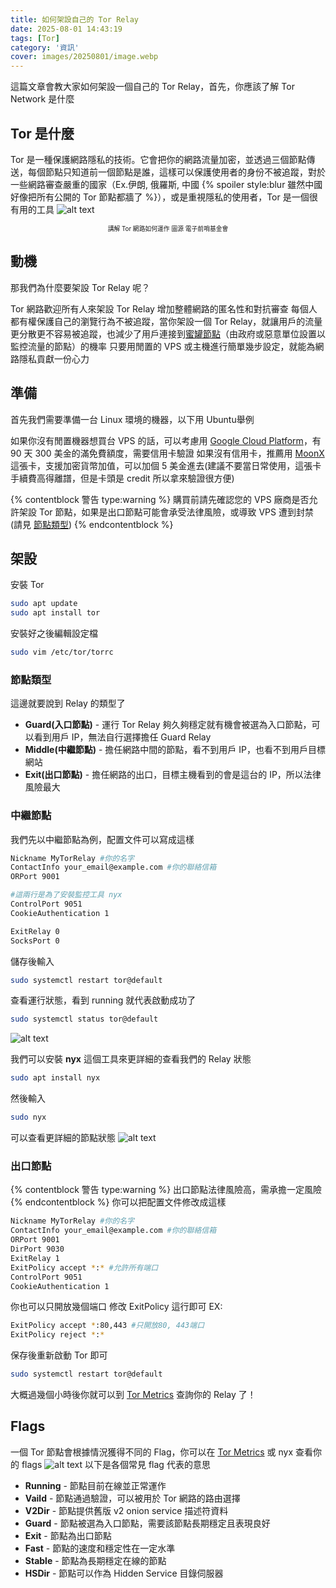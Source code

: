 ```yaml
---
title: 如何架設自己的 Tor Relay
date: 2025-08-01 14:43:19
tags: [Tor]
category: '資訊'
cover: images/20250801/image.webp
---
```

這篇文章會教大家如何架設一個自己的 Tor Relay，首先，你應該了解 Tor Network 是什麼

## Tor 是什麼
Tor 是一種保護網路隱私的技術。它會把你的網路流量加密，並透過三個節點傳送，每個節點只知道前一個節點是誰，這樣可以保護使用者的身份不被追蹤，對於一些網路審查嚴重的國家（Ex.伊朗, 俄羅斯, 中國 {% spoiler style:blur 雖然中國好像把所有公開的 Tor 節點都牆了 %}），或是重視隱私的使用者，Tor 是一個很有用的工具
![alt text](images/20250801/Tor-onion-network-zh.webp)
<div style="text-align: center; font-size: 0.7em;">講解 Tor 網路如何運作 圖源 電子前哨基金會</div>

## 動機
那我們為什麼要架設 Tor Relay 呢？

Tor 網路歡迎所有人來架設 Tor Relay 增加整體網路的匿名性和對抗審查
每個人都有權保護自己的瀏覽行為不被追蹤，當你架設一個 Tor Relay，就讓用戶的流量更分散更不容易被追蹤，也減少了用戶連接到[蜜罐節點](https://www.reddit.com/r/TOR/comments/wdegi/what_are_honeypots/?tl=zh-hant)（由政府或惡意單位設置以監控流量的節點）的機率
只要用閒置的 VPS 或主機進行簡單幾步設定，就能為網路隱私貢獻一份心力

## 準備
首先我們需要準備一台 Linux 環境的機器，以下用 Ubuntu舉例

如果你沒有閒置機器想買台 VPS 的話，可以考慮用 [Google Cloud Platform](https://console.cloud.google.com/?hl=zh-tw)，有 90 天 300 美金的滿免費額度，需要信用卡驗證
如果沒有信用卡，推薦用 [MoonX](https://paywithmoon.com/) 這張卡，支援加密貨幣加值，可以加個 5 美金進去(建議不要當日常使用，這張卡手續費高得離譜，但是卡頭是 credit 所以拿來驗證很方便)

{% contentblock 警告 type:warning %}
購買前請先確認您的 VPS 廠商是否允許架設 Tor 節點，如果是出口節點可能會承受法律風險，或導致 VPS 遭到封禁(請見 [節點類型](#節點類型))
{% endcontentblock %}

## 架設
安裝 Tor
```bash
sudo apt update
sudo apt install tor
```
安裝好之後編輯設定檔
```bash
sudo vim /etc/tor/torrc
```
### 節點類型
這邊就要說到 Relay 的類型了
- **Guard(入口節點)** - 運行 Tor Relay 夠久夠穩定就有機會被選為入口節點，可以看到用戶 IP，無法自行選擇擔任 Guard Relay
- **Middle(中繼節點)** - 擔任網路中間的節點，看不到用戶 IP，也看不到用戶目標網站
- **Exit(出口節點)** - 擔任網路的出口，目標主機看到的會是這台的 IP，所以法律風險最大

### 中繼節點
我們先以中繼節點為例，配置文件可以寫成這樣
```bash
Nickname MyTorRelay #你的名字
ContactInfo your_email@example.com #你的聯絡信箱
ORPort 9001

#這兩行是為了安裝監控工具 nyx
ControlPort 9051
CookieAuthentication 1

ExitRelay 0
SocksPort 0
```
儲存後輸入
```bash
sudo systemctl restart tor@default
```
查看運行狀態，看到 running 就代表啟動成功了
```bash
sudo systemctl status tor@default
```
![alt text](images/20250801/image.webp)

我們可以安裝 **nyx** 這個工具來更詳細的查看我們的 Relay 狀態
```bash
sudo apt install nyx
```
然後輸入
```bash
sudo nyx
```
可以查看更詳細的節點狀態
![alt text](images/20250801/image-1.webp)

### 出口節點
{% contentblock 警告 type:warning %}
出口節點法律風險高，需承擔一定風險
{% endcontentblock %}
你可以把配置文件修改成這樣
```bash
Nickname MyTorRelay #你的名字
ContactInfo your_email@example.com #你的聯絡信箱
ORPort 9001
DirPort 9030
ExitRelay 1
ExitPolicy accept *:* #允許所有端口
ControlPort 9051
CookieAuthentication 1
```

你也可以只開放幾個端口
修改 ExitPolicy 這行即可
EX:
```bash
ExitPolicy accept *:80,443 #只開放80, 443端口
ExitPolicy reject *:*
```

保存後重新啟動 Tor 即可
```bash
sudo systemctl restart tor@default
```

大概過幾個小時後你就可以到 [Tor Metrics](https://metrics.torproject.org/rs.html#search) 查詢你的 Relay 了！

## Flags
一個 Tor 節點會根據情況獲得不同的 Flag，你可以在 [Tor Metrics](https://metrics.torproject.org/rs.html#search) 或 nyx 查看你的 flags
![alt text](images/20250801/image-2.webp)
以下是各個常見 flag 代表的意思
- **Running** - 節點目前在線並正常運作
- **Vaild** - 	節點通過驗證，可以被用於 Tor 網路的路由選擇
- **V2Dir** - 節點提供舊版 v2 onion service 描述符資料
- **Guard** - 節點被選為入口節點，需要該節點長期穩定且表現良好
- **Exit** - 節點為出口節點
- **Fast** - 節點的速度和穩定性在一定水準
- **Stable** - 節點為長期穩定在線的節點
- **HSDir** - 節點可以作為 Hidden Service 目錄伺服器